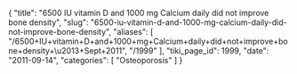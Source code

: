 {
  "title": "6500 IU vitamin D and 1000 mg Calcium daily did not improve bone density",
  "slug": "6500-iu-vitamin-d-and-1000-mg-calcium-daily-did-not-improve-bone-density",
  "aliases": [
    "/6500+IU+vitamin+D+and+1000+mg+Calcium+daily+did+not+improve+bone+density+\u2013+Sept+2011",
    "/1999"
  ],
  "tiki_page_id": 1999,
  "date": "2011-09-14",
  "categories": [
    "Osteoporosis"
  ]
}

